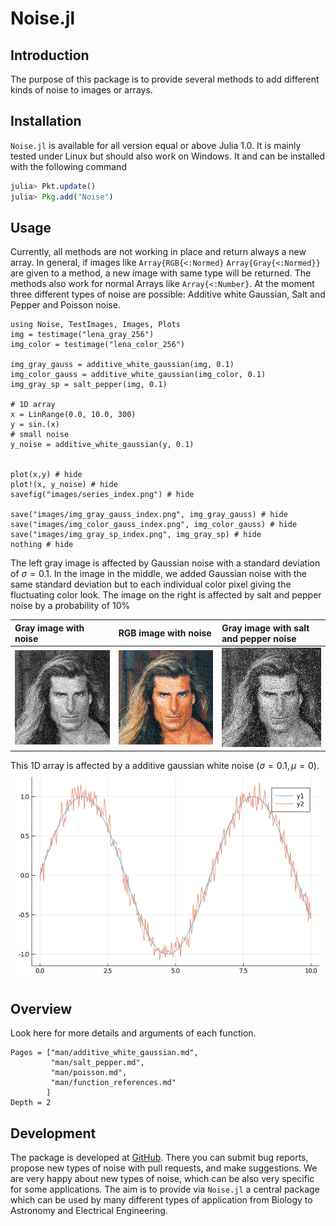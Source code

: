 # Noise.jl 

## Introduction
The purpose of this package is to provide several methods to add different kinds of noise to images or arrays.

## Installation
`Noise.jl` is available for all version equal or above Julia 1.0. It is mainly tested under Linux but should also work on Windows.
It and can be installed with the following command

```julia
julia> Pkt.update()
julia> Pkg.add("Noise")
```
    
## Usage
Currently, all methods are not working in place and return always a new array.
In general, if images like `Array{RGB{<:Normed}` `Array{Gray{<:Normed}}` are given to a method, a new image with same type will be returned.
The methods also work for normal Arrays like `Array{<:Number}`.
At the moment three different types of noise are possible: Additive white Gaussian, Salt and Pepper and Poisson noise.

```@example
using Noise, TestImages, Images, Plots
img = testimage("lena_gray_256")
img_color = testimage("lena_color_256")

img_gray_gauss = additive_white_gaussian(img, 0.1)
img_color_gauss = additive_white_gaussian(img_color, 0.1)
img_gray_sp = salt_pepper(img, 0.1)

# 1D array
x = LinRange(0.0, 10.0, 300)
y = sin.(x)
# small noise
y_noise = additive_white_gaussian(y, 0.1)


plot(x,y) # hide
plot!(x, y_noise) # hide
savefig("images/series_index.png") # hide

save("images/img_gray_gauss_index.png", img_gray_gauss) # hide
save("images/img_color_gauss_index.png", img_color_gauss) # hide
save("images/img_gray_sp_index.png", img_gray_sp) # hide
nothing # hide
```

The left gray image is affected by Gaussian noise with a standard deviation of $\sigma = 0.1$. 
In the image in the middle, we added Gaussian noise with the same standard deviation but to each individual color pixel giving the fluctuating color look.
The image on the right is affected by salt and pepper noise by a probability of $10\%$

| Gray image with noise               | RGB image with noise                  | Gray image with salt and pepper noise |
|:------------------------------------|:------------------------------------- |:--------------------------------------|
|![](images/img_gray_gauss_index.png) | ![](images/img_color_gauss_index.png) | ![](images/img_gray_sp_index.png)     |


This 1D array is affected by a additive gaussian white noise ($\sigma=0.1, \mu=0$).
![](images/series_index.png)

## Overview 
Look here for more details and arguments of each function.
```@contents
Pages = ["man/additive_white_gaussian.md", 
         "man/salt_pepper.md", 
         "man/poisson.md",
         "man/function_references.md"
        ]
Depth = 2
```



## Development

The package is developed at [GitHub](https://www.github.com/roflmaostc/Noise.jl).  There
you can submit bug reports, propose new types of noise with pull
requests, and make suggestions. We are very happy about new types of noise, which can be also very
specific for some applications. The aim is to provide via `Noise.jl` a central package which can 
be used by many different types of application from Biology to Astronomy and Electrical Engineering.
